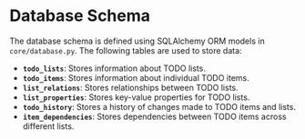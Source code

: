 # Database Schema

The database schema is defined using SQLAlchemy ORM models in `core/database.py`. The following tables are used to store data:

*   **`todo_lists`**: Stores information about TODO lists.
*   **`todo_items`**: Stores information about individual TODO items.
*   **`list_relations`**: Stores relationships between TODO lists.
*   **`list_properties`**: Stores key-value properties for TODO lists.
*   **`todo_history`**: Stores a history of changes made to TODO items and lists.
*   **`item_dependencies`**: Stores dependencies between TODO items across different lists.
